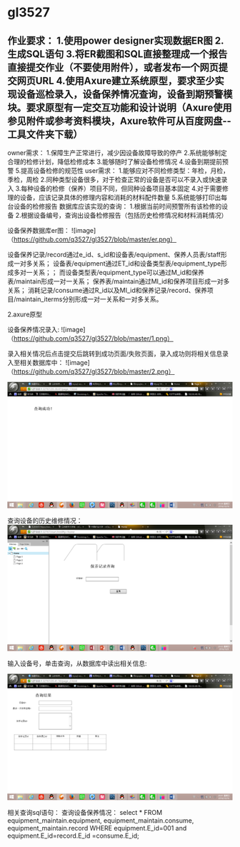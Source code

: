 # gl3527
作业要求：
1.使用power designer实现数据ER图 2.生成SQL语句 3.将ER截图和SQL直接整理成一个报告直接提交作业（不要使用附件），或者发布一个网页提交网页URL 4.使用Axure建立系统原型，要求至少实现设备巡检录入，设备保养情况查询，设备到期预警模块。要求原型有一定交互功能和设计说明（Axure使用参见附件或参考资料模块，Axure软件可从百度网盘--工具文件夹下载） 
------------------------------------------------------------------------------------------- 
owner需求：
1.保障生产正常进行，减少因设备故障导致的停产 2.系统能够制定合理的检修计划，降低检修成本 3.能够随时了解设备检修情况 4.设备到期提前预警 5.提高设备检修的规范性 user需求： 1.能够应对不同检修类型：年检，月检，季检，周检 2.同种类型设备很多，对于检查正常的设备是否可以不录入或快速录入 3.每种设备的检修（保养）项目不同，但同种设备项目基本固定 4.对于需要修理的设备，应该记录具体的修理内容和消耗的材料配件数量 5.系统能够打印出每台设备的检修报告 数据库应该实现的查询： 1.根据当前时间预警所有该检修的设备 2.根据设备编号，查询出设备检修报告（包括历史检修情况和材料消耗情况） 

设备保养数据库er图：
  ![image]（https://github.com/q3527/gl3527/blob/master/er.png）

设备保养记录/record通过e_id、s_id和设备表/equipment、保养人员表/staff形成一对多关系；
设备表/equipment通过ET_id和设备类型表/equipment_type形成多对一关系；；
而设备类型表/equipment_type可以通过M_id和保养表/maintain形成一对一关系；
保养表/maintain通过MI_id和保养项目形成一对多关系；
消耗记录/consume通过R_id以及MI_id和保养记录/record、保养项目/maintain_iterms分别形成一对一关系和一对多关系。

2.axure原型

设备保养情况录入:
![image]
（https://github.com/q3527/gl3527/blob/master/1.png）
 
录入相关情况后点击提交后跳转到成功页面/失败页面，录入成功则将相关信息录入至相关数据库中：
  ![image]
（https://github.com/q3527/gl3527/blob/master/2.png）
 

  ![image](https://github.com/q3527/gl3527/blob/master/3.png)

查询设备的历史维修情况：
 ![image](https://github.com/q3527/gl3527/blob/master/4.png)
 
输入设备号，单击查询，从数据库中读出相关信息:

 ![image](https://github.com/q3527/gl3527/blob/master/5.png)
 
 
相关查询sql语句：
查询设备保养情况：
select * FROM equipment_maintain.equipment, equipment_maintain.consume, equipment_maintain.record WHERE     equipment.E_id=001 and equipment.E_id=record.E_id =consume.E_id;


 

